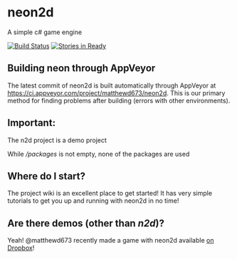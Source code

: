# neon2d
A simple c# game engine

[![Build Status](https://ci.appveyor.com/api/projects/status/hobn7kgmotmf1kb7?svg=true
)](https://ci.appveyor.com/project/matthewd673/neon2d)
[![Stories in Ready](https://badge.waffle.io/neon2d/neon2d.svg?label=ready&title=Ready)](http://waffle.io/neon2d/neon2d)

## Building neon through AppVeyor
The latest commit of neon2d is built automatically through AppVeyor at https://ci.appveyor.com/project/matthewd673/neon2d. This is our primary method for finding problems after building (errors with other environments).

## Important:

The n2d project is a demo project

While */packages* is not empty, none of the packages are used

## Where do I start?

The project wiki is an excellent place to get started! It has very simple tutorials to get you up and running with neon2d in no time!

## Are there demos (other than *n2d*)?

Yeah! @matthewd673 recently made a game with neon2d available [on Dropbox](https://www.dropbox.com/sh/51vcrw28s4kdwtw/AABkH63GGQoaS4jt0FiwdHvCa?dl=0)!
